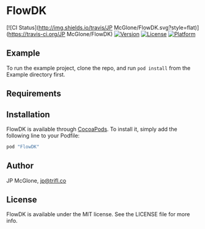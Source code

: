 # FlowDK

[![CI Status](http://img.shields.io/travis/JP McGlone/FlowDK.svg?style=flat)](https://travis-ci.org/JP McGlone/FlowDK)
[![Version](https://img.shields.io/cocoapods/v/FlowDK.svg?style=flat)](http://cocoapods.org/pods/FlowDK)
[![License](https://img.shields.io/cocoapods/l/FlowDK.svg?style=flat)](http://cocoapods.org/pods/FlowDK)
[![Platform](https://img.shields.io/cocoapods/p/FlowDK.svg?style=flat)](http://cocoapods.org/pods/FlowDK)

## Example

To run the example project, clone the repo, and run `pod install` from the Example directory first.

## Requirements

## Installation

FlowDK is available through [CocoaPods](http://cocoapods.org). To install
it, simply add the following line to your Podfile:

```ruby
pod "FlowDK"
```

## Author

JP McGlone, jp@trifl.co

## License

FlowDK is available under the MIT license. See the LICENSE file for more info.
